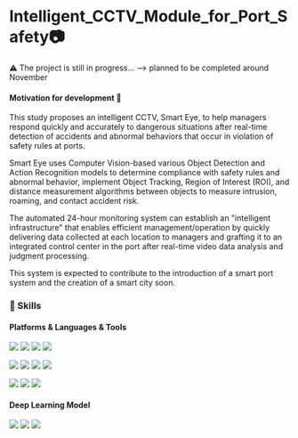 # Intelligent_CCTV_Module_for_Port_Safety📷
⚠️ The project is still in progress... --> planned to be completed around November
#### Motivation for development 👋

This study proposes an intelligent CCTV, Smart Eye, to help managers respond quickly and accurately to dangerous situations after real-time detection of accidents and abnormal behaviors that occur in violation of safety rules at ports. 

Smart Eye uses Computer Vision-based various Object Detection and Action Recognition models to determine compliance with safety rules and abnormal behavior, implement Object Tracking, Region of Interest (ROI), and distance measurement algorithms between objects to measure intrusion, roaming, and contact accident risk. 

The automated 24-hour monitoring system can establish an "intelligent infrastructure" that enables efficient management/operation by quickly delivering data collected at each location to managers and grafting it to an integrated control center in the port after real-time video data analysis and judgment processing. 

This system is expected to contribute to the introduction of a smart port system and the creation of a smart city soon.


### 💪 Skills
#### Platforms & Languages & Tools
<p>

  <img src="https://img.shields.io/badge/PyCharm-66FF00?style=flat-square&logo=PyCharm&logoColor=black"/>
  <img src="https://img.shields.io/badge/Python-3776AB?style=flat-square&logo=Python&logoColor=white"/>
  <img src="https://img.shields.io/badge/PyTorch-FF9900?style=flat-square&logo=PyTorch&logoColor=EE4C2C"/>
  <img src="https://img.shields.io/badge/Numpy-013243?style=flat-square&logo=Numpy&logoColor=blue"/>
</p>  
<p>
  <img src="https://img.shields.io/badge/PHP-222222?style=flat-square&logo=PHP&logoColor=777BB4"/>
  <img src="https://img.shields.io/badge/MySQL-eeeeee?style=flat-square&logo=MySQL&logoColor=4479A1"/>
  <img src="https://img.shields.io/badge/Apache-A81C7D?style=flat-square&logo=Apache&logoColor=D22128"/>
  <img src="https://img.shields.io/badge/Apache Tomcat-999999?style=flat-square&logo=Apache Tomcat&logoColor=F8DC75"/>
</p>
<p>
  <img src="https://img.shields.io/badge/Android-3DDC84?style=flat-square&logo=Android&logoColor=white"/>
  <img src="https://img.shields.io/badge/Java-FF0000?style=flat-square&logo=Java&logoColor=white"/>
  <img src="https://img.shields.io/badge/XML-888888?style=flat-square&logo=Java&logoColor=white"/>
</p>   
 

#### Deep Learning Model
<p>
  <img src="https://img.shields.io/badge/YOLO-black?&logo=YOLO&logoColor=00FFFF"/>
  <img src="https://img.shields.io/badge/Inflated 3D ConvNet-blue?"/>
  <img src="https://img.shields.io/badge/SlowFast-6633ff?"/>
</p>
